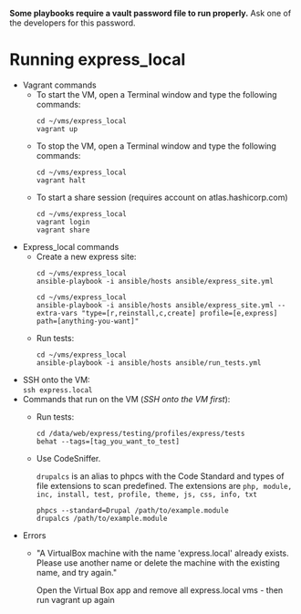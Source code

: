 **Some playbooks require a vault password file to run properly.** Ask one of the developers for this password.

# Running express_local
* Vagrant commands
  * To start the VM, open a Terminal window and type the following commands:  
    ```
    cd ~/vms/express_local
    vagrant up

    ```
  * To stop the VM, open a Terminal window and type the following commands:  
    ```
    cd ~/vms/express_local
    vagrant halt

    ```
  * To start a share session (requires account on atlas.hashicorp.com)
    ```
    cd ~/vms/express_local
    vagrant login
    vagrant share

    ```
* Express_local commands
  * Create a new express site:  
    ```
    cd ~/vms/express_local
    ansible-playbook -i ansible/hosts ansible/express_site.yml

    ```
    ```
    cd ~/vms/express_local
    ansible-playbook -i ansible/hosts ansible/express_site.yml --extra-vars "type=[r,reinstall,c,create] profile=[e,express] path=[anything-you-want]"

    ```
  * Run tests:  
    ```
    cd ~/vms/express_local  
    ansible-playbook -i ansible/hosts ansible/run_tests.yml

    ```
* SSH onto the VM:  
  `ssh express.local`
* Commands that run on the VM (_SSH onto the VM first_):
  * Run tests:
    ```
    cd /data/web/express/testing/profiles/express/tests  
    behat --tags=[tag_you_want_to_test]

    ```
  * Use CodeSniffer.

    `drupalcs` is an alias to phpcs with the Code Standard and types of file extensions to scan predefined. The extensions are `php, module, inc, install, test, profile, theme, js, css, info, txt`
    ```
    phpcs --standard=Drupal /path/to/example.module
    drupalcs /path/to/example.module

    ```
* Errors
  * "A VirtualBox machine with the name 'express.local' already exists.
    Please use another name or delete the machine with the existing
    name, and try again."

    Open the Virtual Box app and remove all express.local vms - then run vagrant up again
